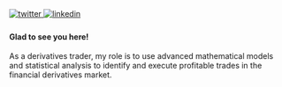 <a href="https://twitter.com/nuneschrisler](https://x.com/SecuredDebt" target="_blank">
<img src=https://img.shields.io/badge/twitter-%2300acee.svg?&style=for-the-badge&logo=twitter&logoColor=white alt=twitter style="margin-bottom: 5px;" />
</a>
<a href="https://www.linkedin.com/in/chrisler-nunes-335333161/" target="_blank">
<img src=https://img.shields.io/badge/linkedin-%231E77B5.svg?&style=for-the-badge&logo=linkedin&logoColor=white alt=linkedin style="margin-bottom: 5px;" />
</a>  
  



#### Glad to see you here!  

As a derivatives trader, my role is to use advanced mathematical models and statistical analysis to identify and execute profitable trades in the financial derivatives market. 


<br />


